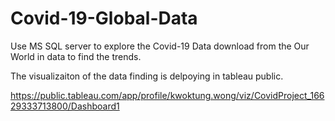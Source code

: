 # Covid-19-Global-Data

Use MS SQL server to explore the Covid-19 Data download from the Our World in data to find the trends.

The visualizaiton of the data finding is delpoying in tableau public.

https://public.tableau.com/app/profile/kwoktung.wong/viz/CovidProject_16629333713800/Dashboard1
